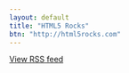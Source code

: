 ```yaml
---
layout: default
title: "HTML5 Rocks"
btn: "http://html5rocks.com"
---
```



<script language="JavaScript" src="http://feed2js.org//feed2js.php?src=http%3A%2F%2Ffeeds.feedburner.com%2Fhtml5rocks&num=6&desc=150>1&date=y&utf=y"  charset="UTF-8" type="text/javascript"></script>

<noscript>
<a href="http://feed2js.org//feed2js.php?src=http%3A%2F%2Ffeeds.feedburner.com%2Fhtml5rocks&num=6&desc=150>1&date=y&utf=y&html=y">View RSS feed</a>
</noscript>